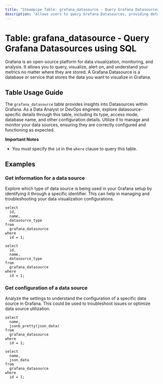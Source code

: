 ```yaml
---
title: "Steampipe Table: grafana_datasource - Query Grafana Datasources using SQL"
description: "Allows users to query Grafana Datasources, providing detailed information about each datasource configured in Grafana."
---
```


# Table: grafana_datasource - Query Grafana Datasources using SQL

Grafana is an open-source platform for data visualization, monitoring, and analysis. It allows you to query, visualize, alert on, and understand your metrics no matter where they are stored. A Grafana Datasource is a database or service that stores the data you want to visualize in Grafana.

## Table Usage Guide

The `grafana_datasource` table provides insights into Datasources within Grafana. As a Data Analyst or DevOps engineer, explore datasource-specific details through this table, including its type, access mode, database name, and other configuration details. Utilize it to manage and monitor your data sources, ensuring they are correctly configured and functioning as expected.

**Important Notes**
- You must specify the `id` in the `where` clause to query this table.

## Examples

### Get information for a data source
Explore which type of data source is being used in your Grafana setup by identifying it through a specific identifier. This can help in managing and troubleshooting your data visualization configurations.

```sql+postgres
select
  id,
  name,
  datasource_type
from
  grafana_datasource
where
  id = 1;
```

```sql+sqlite
select
  id,
  name,
  datasource_type
from
  grafana_datasource
where
  id = 1;
```

### Get configuration of a data source
Analyze the settings to understand the configuration of a specific data source in Grafana. This could be used to troubleshoot issues or optimize data source utilization.

```sql+postgres
select
  name,
  jsonb_pretty(json_data)
from
  grafana_datasource
where
  id = 1;
```

```sql+sqlite
select
  name,
  json_data
from
  grafana_datasource
where
  id = 1;
```